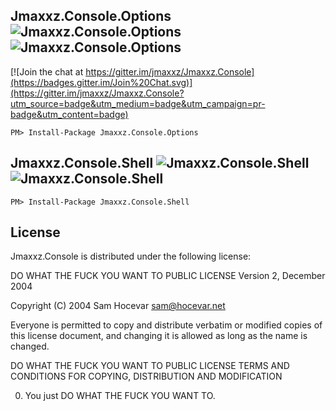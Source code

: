 Jmaxxz.Console.Options ![Jmaxxz.Console.Options](https://img.shields.io/nuget/v/Jmaxxz.Console.Options.svg) ![Jmaxxz.Console.Options](https://img.shields.io/nuget/dt/Jmaxxz.Console.Options.svg)
-------------------------

[![Join the chat at https://gitter.im/jmaxxz/Jmaxxz.Console](https://badges.gitter.im/Join%20Chat.svg)](https://gitter.im/jmaxxz/Jmaxxz.Console?utm_source=badge&utm_medium=badge&utm_campaign=pr-badge&utm_content=badge)
```shell
PM> Install-Package Jmaxxz.Console.Options 
```

Jmaxxz.Console.Shell ![Jmaxxz.Console.Shell](https://img.shields.io/nuget/v/Jmaxxz.Console.Shell.svg) ![Jmaxxz.Console.Shell](https://img.shields.io/nuget/dt/Jmaxxz.Console.Shell.svg)
-------------------------
```shell
PM> Install-Package Jmaxxz.Console.Shell 
```

License
-------
Jmaxxz.Console is distributed under the following license:

DO WHAT THE FUCK YOU WANT TO PUBLIC LICENSE
Version 2, December 2004
 
Copyright (C) 2004 Sam Hocevar <sam@hocevar.net>

Everyone is permitted to copy and distribute verbatim or modified
copies of this license document, and changing it is allowed as long
as the name is changed.
 
  DO WHAT THE FUCK YOU WANT TO PUBLIC LICENSE
  TERMS AND CONDITIONS FOR COPYING, DISTRIBUTION AND MODIFICATION
 
 0. You just DO WHAT THE FUCK YOU WANT TO.
